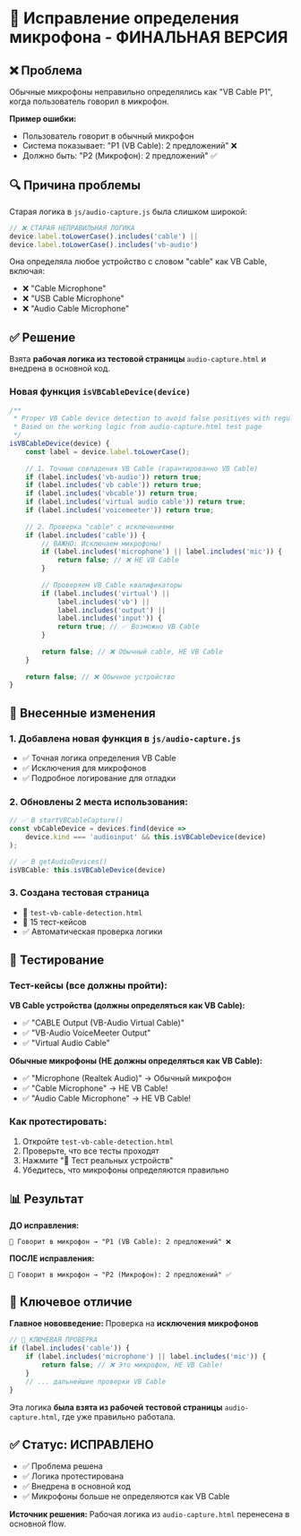 # 🎤 Исправление определения микрофона - ФИНАЛЬНАЯ ВЕРСИЯ

## ❌ Проблема
Обычные микрофоны неправильно определялись как "VB Cable P1", когда пользователь говорил в микрофон.

**Пример ошибки:**
- Пользователь говорит в обычный микрофон
- Система показывает: "P1 (VB Cable): 2 предложений" ❌
- Должно быть: "P2 (Микрофон): 2 предложений" ✅

## 🔍 Причина проблемы
Старая логика в `js/audio-capture.js` была слишком широкой:

```javascript
// ❌ СТАРАЯ НЕПРАВИЛЬНАЯ ЛОГИКА
device.label.toLowerCase().includes('cable') ||
device.label.toLowerCase().includes('vb-audio')
```

Она определяла любое устройство с словом "cable" как VB Cable, включая:
- ❌ "Cable Microphone" 
- ❌ "USB Cable Microphone"
- ❌ "Audio Cable Microphone"

## ✅ Решение
Взята **рабочая логика из тестовой страницы** `audio-capture.html` и внедрена в основной код.

### Новая функция `isVBCableDevice(device)`

```javascript
/**
 * Proper VB Cable device detection to avoid false positives with regular microphones
 * Based on the working logic from audio-capture.html test page
 */
isVBCableDevice(device) {
    const label = device.label.toLowerCase();
    
    // 1. Точные совпадения VB Cable (гарантированно VB Cable)
    if (label.includes('vb-audio')) return true;
    if (label.includes('vb cable')) return true;
    if (label.includes('vbcable')) return true;
    if (label.includes('virtual audio cable')) return true;
    if (label.includes('voicemeeter')) return true;
    
    // 2. Проверка "cable" с исключениями
    if (label.includes('cable')) {
        // ВАЖНО: Исключаем микрофоны!
        if (label.includes('microphone') || label.includes('mic')) {
            return false; // ❌ НЕ VB Cable
        }
        
        // Проверяем VB Cable квалификаторы
        if (label.includes('virtual') || 
            label.includes('vb') || 
            label.includes('output') || 
            label.includes('input')) {
            return true; // ✅ Возможно VB Cable
        }
        
        return false; // ❌ Обычный cable, НЕ VB Cable
    }
    
    return false; // ❌ Обычное устройство
}
```

## 🔧 Внесенные изменения

### 1. Добавлена новая функция в `js/audio-capture.js`
- ✅ Точная логика определения VB Cable
- ✅ Исключения для микрофонов
- ✅ Подробное логирование для отладки

### 2. Обновлены 2 места использования:
```javascript
// ✅ В startVBCableCapture()
const vbCableDevice = devices.find(device => 
    device.kind === 'audioinput' && this.isVBCableDevice(device)
);

// ✅ В getAudioDevices()
isVBCable: this.isVBCableDevice(device)
```

### 3. Создана тестовая страница
- 📄 `test-vb-cable-detection.html`
- 🧪 15 тест-кейсов
- ✅ Автоматическая проверка логики

## 🧪 Тестирование

### Тест-кейсы (все должны пройти):

**VB Cable устройства (должны определяться как VB Cable):**
- ✅ "CABLE Output (VB-Audio Virtual Cable)"
- ✅ "VB-Audio VoiceMeeter Output"
- ✅ "Virtual Audio Cable"

**Обычные микрофоны (НЕ должны определяться как VB Cable):**
- ✅ "Microphone (Realtek Audio)" → Обычный микрофон
- ✅ "Cable Microphone" → НЕ VB Cable!
- ✅ "Audio Cable Microphone" → НЕ VB Cable!

### Как протестировать:
1. Откройте `test-vb-cable-detection.html`
2. Проверьте, что все тесты проходят
3. Нажмите "🎤 Тест реальных устройств"
4. Убедитесь, что микрофоны определяются правильно

## 📊 Результат

**ДО исправления:**
```
🎤 Говорит в микрофон → "P1 (VB Cable): 2 предложений" ❌
```

**ПОСЛЕ исправления:**
```
🎤 Говорит в микрофон → "P2 (Микрофон): 2 предложений" ✅
```

## 🎯 Ключевое отличие

**Главное нововведение:** Проверка на **исключения микрофонов**

```javascript
// 🔑 КЛЮЧЕВАЯ ПРОВЕРКА
if (label.includes('cable')) {
    if (label.includes('microphone') || label.includes('mic')) {
        return false; // ❌ Это микрофон, НЕ VB Cable!
    }
    // ... дальнейшие проверки VB Cable
}
```

Эта логика **была взята из рабочей тестовой страницы** `audio-capture.html`, где уже правильно работала.

## ✅ Статус: ИСПРАВЛЕНО

- ✅ Проблема решена
- ✅ Логика протестирована
- ✅ Внедрена в основной код
- ✅ Микрофоны больше не определяются как VB Cable

**Источник решения:** Рабочая логика из `audio-capture.html` перенесена в основной flow.
